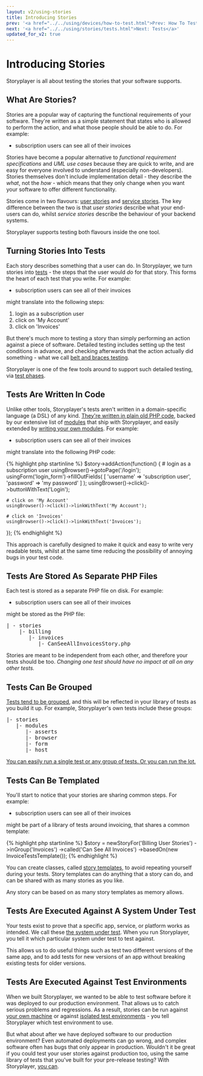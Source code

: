 ```yaml
---
layout: v2/using-stories
title: Introducing Stories
prev: '<a href="../../using/devices/how-to-test.html">Prev: How To Test With Browsers And Devices</a>'
next: '<a href="../../using/stories/tests.html">Next: Tests</a>'
updated_for_v2: true
---
```


# Introducing Stories

Storyplayer is all about testing the stories that your software supports.

## What Are Stories?

Stories are a popular way of capturing the functional requirements of your software.  They're written as a simple statement that states who is allowed to perform the action, and what those people should be able to do.  For example:

* subscription users can see all of their invoices

Stories have become a popular alternative to _functional requirement specifications_ and _UML use cases_ because they are quick to write, and are easy for everyone involved to understand (especially non-developers).  Stories themselves don't include implementation detail - they describe the _what_, not the _how_ - which means that they only change when you want your software to offer different functionality.

Stories come in two flavours: [user stories](../../learn/fundamentals/user-stories.html) and [service stories](../../learn/fundamentals/service-stories.html).  The key difference between the two is that _user stories_ describe what your end-users can do, whilst _service stories_ describe the behaviour of your backend systems.

Storyplayer supports testing both flavours inside the one tool.

## Turning Stories Into Tests

Each story describes something that a user can do.  In Storyplayer, we turn stories into [tests](tests.html) - the steps that the user would _do_ for that story.  This forms the heart of each test that you write.  For example:

* subscription users can see all of their invoices

might translate into the following steps:

1. login as a subscription user
1. click on 'My Account'
1. click on 'Invoices'

But there's much more to testing a story than simply performing an action against a piece of software.  Detailed testing includes setting up the test conditions in advance, and checking afterwards that the action actually did something - what we call [belt and braces testing](../../learn/fundamentals/belt-and-braces-testing.html).

Storyplayer is one of the few tools around to support such detailed testing, via [test phases](phases.html).

## Tests Are Written In Code

Unlike other tools, Storyplayer's tests aren't written in a domain-specific language (a DSL) of any kind.  [They're written in plain old PHP code](tests.html), backed by our extensive list of [modules](../../modules/index.html) that ship with Storyplayer, and easily extended by [writing your own modules](../../learn/writing-a-module/index.html).  For example:

* subscription users can see all of their invoices

might translate into the following PHP code:

{% highlight php startinline %}
$story->addAction(function() {
    # login as a subscription user
    usingBrowser()->gotoPage('/login');
    usingForm('login_form')->fillOutFields(
        [
            'username' => 'subscription user',
            'password' => 'my password'
        ]
    );
    usingBrowser()->click()->buttonWithText('Login');

    # click on 'My Account'
    usingBrowser()->click()->linkWithText('My Account');

    # click on 'Invoices'
    usingBrowser()->click()->linkWithText('Invoices');
});
{% endhighlight %}

This approach is carefully designed to make it quick and easy to write very readable tests, whilst at the same time reducing the possibility of annoying bugs in your test code.

## Tests Are Stored As Separate PHP Files

Each test is stored as a separate PHP file on disk.  For example:

* subscription users can see all of their invoices

might be stored as the PHP file:

<pre>
| - stories
    |- billing
       |- invoices
          |- CanSeeAllInvoicesStory.php
</pre>

Stories are meant to be independent from each other, and therefore your tests should be too.  _Changing one test should have no impact at all on any other tests._

## Tests Can Be Grouped

[Tests tend to be grouped](grouping-tests.html), and this will be reflected in your library of tests as you build it up.  For example, Storyplayer's own tests include these groups:

<pre>
|- stories
   |- modules
      |- asserts
      |- browser
      |- form
      |- host
</pre>

[You can easily run a single test or any group of tests. Or you can run the lot.](running-tests.html)

## Tests Can Be Templated

You'll start to notice that your stories are sharing common steps. For example:

* subscription users can see all of their invoices

might be part of a library of tests around invoicing, that shares a common template:

{% highlight php startinline %}
$story = newStoryFor('Billing User Stories')
         ->inGroup('Invoices')
         ->called('Can See All Invoices')
         ->basedOn(new InvoiceTestsTemplate());
{% endhighlight %}

You can create classes, called [story templates](story-templates.html), to avoid repeating yourself during your tests. Story templates can do anything that a story can do, and can be shared with as many stories as you like.

Any story can be based on as many story templates as memory allows.

## Tests Are Executed Against A System Under Test

Your tests exist to prove that a specific app, service, or platform works as intended. We call these [the system under test](../../learn/fundamentals/understanding-system-under-test.html). When you run Storyplayer, you tell it which particular system under test to test against.

This allows us to do useful things such as test two different versions of the same app, and to add tests for new versions of an app without breaking existing tests for older versions.

## Tests Are Executed Against Test Environments

When we built Storyplayer, we wanted to be able to test software before it was deployed to our production environment.  That allows us to catch serious problems and regressions.  As a result, stories can be run against [your own machine](../test-environments/your-machine/index.html) or against [isolated test environments](../test-environments/isolated/index.html) - you tell Storyplayer which test environment to use.

But what about after we have deployed software to our production environment? Even automated deployments can go wrong, and complex software often has bugs that only appear in production. Wouldn't it be great if you could test your user stories against production too, using the same library of tests that you've built for your pre-release testing?  With Storyplayer, [you can](../test-environments/production.html).
